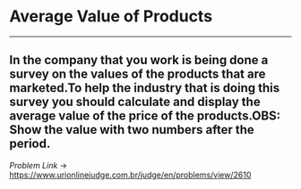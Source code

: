 # Average Value of Products
---
**In the company that you work is being done a survey on the values of the products that are marketed.To help the industry that is doing this survey you should calculate and display the average value of the price of the products.OBS: Show the value with two numbers after the period.**
---
*Problem Link* -> https://www.urionlinejudge.com.br/judge/en/problems/view/2610
